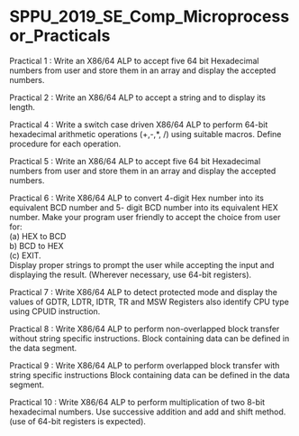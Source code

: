 # SPPU_2019_SE_Comp_Microprocessor_Practicals

Practical 1 : Write an X86/64 ALP to accept five 64 bit Hexadecimal numbers from user and store them in an array and display the accepted numbers.

Practical 2 : Write an X86/64 ALP to accept a string and to display its length.

Practical 4 : Write a switch case driven X86/64 ALP to perform 64-bit hexadecimal arithmetic operations (+,-,*, /) using suitable macros. Define procedure for each operation.

Practical 5 : Write an X86/64 ALP to accept five 64 bit Hexadecimal numbers from user and store them in an array and display the accepted numbers.

Practical 6 : Write X86/64 ALP to convert 4-digit Hex number into its equivalent BCD number and 5- digit BCD number into its equivalent HEX number. Make your program user friendly to accept the choice from user for:  <br>(a) HEX to BCD <br>b) BCD to HEX <br>(c) EXIT.<br>Display proper strings to prompt the user while accepting the input and displaying the result. (Wherever necessary, use 64-bit registers).

Practical 7 : Write X86/64 ALP to detect protected mode and display the values of GDTR, LDTR, IDTR,
TR and MSW Registers also identify CPU type using CPUID instruction.

Practical 8 : Write X86/64 ALP to perform non-overlapped block transfer without string specific instructions. Block containing data can be defined in the data segment.

Practical 9 : Write X86/64 ALP to perform overlapped block transfer with string specific instructions Block containing data can be defined in the data segment.

Practical 10 : Write X86/64 ALP to perform multiplication of two 8-bit hexadecimal numbers. Use successive addition and add and shift method. (use of 64-bit registers is expected).

